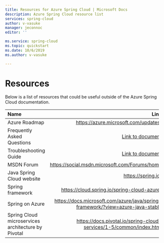 ```yaml
---
title: Resources for Azure Spring Cloud | Microsoft Docs
description: Azure Spring Cloud resource list
services: spring-cloud
author: v-vasuke
manager: jeconnoc
editor: ''

ms.service: spring-cloud
ms.topic: quickstart
ms.date: 10/6/2019
ms.author: v-vasuke

---
```

# Resources

Below is a list of resources that could be useful outside of the Azure Spring Cloud documentation.

| Name                  | Link                 |
| :------------------- | -------------------: |
| Azure Roadmap | https://azure.microsoft.com/updates/ |
| Frequently Asked Questions| [Link to document](spring-cloud-faq.md)|
| Troubleshooting Guide| [Link to document](spring-cloud-troubleshooting.md) |
| MSDN Forum| https://social.msdn.microsoft.com/Forums/home |
| Java Spring Cloud website|https://spring.io/ |
| Spring framework|https://cloud.spring.io/spring-cloud-azure/ |
| Spring on Azure| https://docs.microsoft.com/azure/java/spring-framework/?view=azure-java-stable |
| Spring Cloud microservices architecture by Pivotal|https://docs.pivotal.io/spring-cloud-services/1-5/common/index.html |
